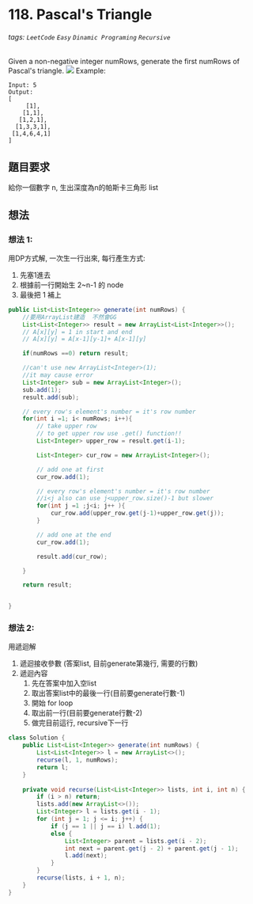 # 118. Pascal's Triangle
###### tags: `LeetCode` `Easy` `Dinamic Programing` `Recursive`

Given a non-negative integer numRows, generate the first numRows of Pascal's triangle.
![](https://i.imgur.com/o1QEbkP.gif)
Example:
```
Input: 5
Output:
[
     [1],
    [1,1],
   [1,2,1],
  [1,3,3,1],
 [1,4,6,4,1]
]
```
## 題目要求
給你一個數字 n, 生出深度為n的帕斯卡三角形 list
## 想法

### 想法 1:
用DP方式解, 一次生一行出來, 每行產生方式:
1. 先塞1進去
2. 根據前一行開始生 2~n-1 的 node
3. 最後把 1 補上
```java
public List<List<Integer>> generate(int numRows) {
    //要用ArrayList建造  不然會GG
    List<List<Integer>> result = new ArrayList<List<Integer>>();
    // A[x][y] = 1 in start and end
    // A[x][y] = A[x-1][y-1]+ A[x-1][y]

    if(numRows ==0) return result;

    //can't use new ArrayList<Integer>(1); 
    //it may cause error
    List<Integer> sub = new ArrayList<Integer>();
    sub.add(1);
    result.add(sub);

    // every row's element's number = it's row number
    for(int i =1; i< numRows; i++){
        // take upper row
        // to get upper row use .get() function!!
        List<Integer> upper_row = result.get(i-1);

        List<Integer> cur_row = new ArrayList<Integer>();

        // add one at first
        cur_row.add(1);

        // every row's element's number = it's row number
        //i<j also can use j<upper_row.size()-1 but slower
        for(int j =1 ;j<i; j++ ){
            cur_row.add(upper_row.get(j-1)+upper_row.get(j));
        }

        // add one at the end
        cur_row.add(1);

        result.add(cur_row);

    }

    return result;


}
```

### 想法 2:
用遞迴解
1. 遞迴接收參數 (答案list, 目前generate第幾行, 需要的行數)
2. 遞迴內容
   1. 先在答案中加入空list
   2. 取出答案list中的最後一行(目前要generate行數-1)
   3. 開始 for loop
   4. 取出前一行(目前要generate行數-2)
   5. 做完目前這行, recursive下一行

```java
class Solution {
    public List<List<Integer>> generate(int numRows) {
        List<List<Integer>> l = new ArrayList<>();
        recurse(l, 1, numRows);
        return l;
    }
    
    private void recurse(List<List<Integer>> lists, int i, int n) {
        if (i > n) return;
        lists.add(new ArrayList<>());
        List<Integer> l = lists.get(i - 1);
        for (int j = 1; j <= i; j++) {
            if (j == 1 || j == i) l.add(1);
            else {
                List<Integer> parent = lists.get(i - 2);
                int next = parent.get(j - 2) + parent.get(j - 1);
                l.add(next);
            }
        }
        recurse(lists, i + 1, n);
    }
}
```